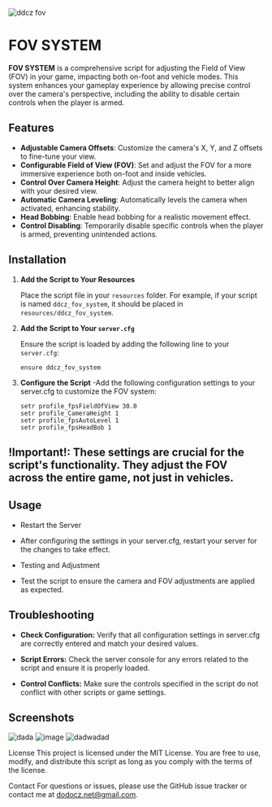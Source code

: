![ddcz fov](https://github.com/user-attachments/assets/bdca8fb7-a324-4312-bded-b936d70cde9a)
# FOV SYSTEM

**FOV SYSTEM** is a comprehensive script for adjusting the Field of View (FOV) in your game, impacting both on-foot and vehicle modes. This system enhances your gameplay experience by allowing precise control over the camera's perspective, including the ability to disable certain controls when the player is armed.

## Features

- **Adjustable Camera Offsets**: Customize the camera's X, Y, and Z offsets to fine-tune your view.
- **Configurable Field of View (FOV)**: Set and adjust the FOV for a more immersive experience both on-foot and inside vehicles.
- **Control Over Camera Height**: Adjust the camera height to better align with your desired view.
- **Automatic Camera Leveling**: Automatically levels the camera when activated, enhancing stability.
- **Head Bobbing**: Enable head bobbing for a realistic movement effect.
- **Control Disabling**: Temporarily disable specific controls when the player is armed, preventing unintended actions.

## Installation

1. **Add the Script to Your Resources**

   Place the script file in your `resources` folder. For example, if your script is named `ddcz_fov_system`, it should be placed in `resources/ddcz_fov_system`.

2. **Add the Script to Your `server.cfg`**

   Ensure the script is loaded by adding the following line to your `server.cfg`:

   ```plaintext
   ensure ddcz_fov_system
3. **Configure the Script**
-Add the following configuration settings to your server.cfg to customize the FOV system:
   ```plaintext
   setr profile_fpsFieldOfView 30.0
   setr profile_CameraHeight 1  
   setr profile_fpsAutoLevel 1
   setr profile_fpsHeadBob 1
## !Important!: These settings are crucial for the script's functionality. They adjust the FOV across the entire game, not just in vehicles.

## Usage
- Restart the Server

- After configuring the settings in your server.cfg, restart your server for the changes to take effect.

- Testing and Adjustment

- Test the script to ensure the camera and FOV adjustments are applied as expected.

## Troubleshooting
- **Check Configuration:** Verify that all configuration settings in server.cfg are correctly entered and match your desired values.

- **Script Errors:** Check the server console for any errors related to the script and ensure it is properly loaded.

- **Control Conflicts:** Make sure the controls specified in the script do not conflict with other scripts or game settings.

## Screenshots 
![dada](https://github.com/user-attachments/assets/9b95f958-396a-4939-9314-10f0753c80a4)
![image](https://github.com/user-attachments/assets/9f6c6aed-a2dc-4258-9ddf-688965a0b1f2)
![dadwadad](https://github.com/user-attachments/assets/f5e1ecb9-da41-46f8-9425-0e814cd9e9ed)




License
This project is licensed under the MIT License. You are free to use, modify, and distribute this script as long as you comply with the terms of the license.

Contact
For questions or issues, please use the GitHub issue tracker or contact me at dodocz.net@gmail.com.
